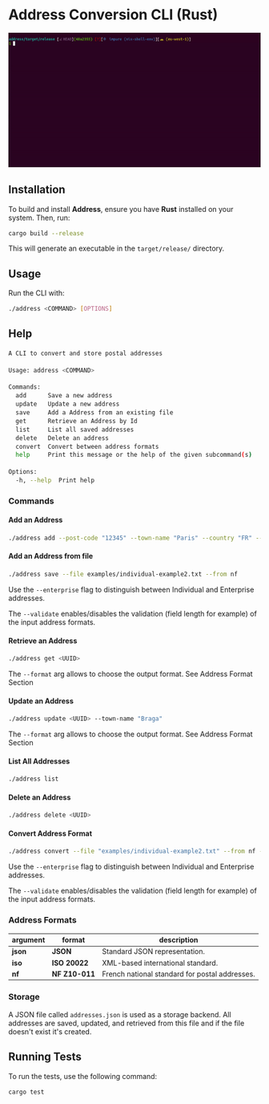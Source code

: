 # Address Conversion CLI (Rust)

![preview](docs/preview.gif)

## Installation

To build and install **Address**, ensure you have **Rust** installed on your system. Then, run:

```sh
cargo build --release
```

This will generate an executable in the `target/release/` directory.

## Usage

Run the CLI with:

```sh
./address <COMMAND> [OPTIONS]
```

## Help

```sh
A CLI to convert and store postal addresses

Usage: address <COMMAND>

Commands:
  add      Save a new address
  update   Update a new address
  save     Add a Address from an existing file
  get      Retrieve an Address by Id
  list     List all saved addresses
  delete   Delete an address
  convert  Convert between address formats
  help     Print this message or the help of the given subcommand(s)

Options:
  -h, --help  Print help
```

### Commands

#### Add an Address

```sh
./address add --post-code "12345" --town-name "Paris" --country "FR" --street-name "La Vie" --name "Mademoiselle..."
```

#### Add an Address from file

```sh
./address save --file examples/individual-example2.txt --from nf
```

Use the `--enterprise` flag to distinguish between Individual and Enterprise addresses.

The `--validate` enables/disables the validation (field length for example) of the input address formats.

#### Retrieve an Address

```sh
./address get <UUID>
```

The `--format` arg allows to choose the output format. See Address Format Section

#### Update an Address

```sh
./address update <UUID> --town-name "Braga"
```

The `--format` arg allows to choose the output format. See Address Format Section

#### List All Addresses

```sh
./address list
```

#### Delete an Address

```sh
./address delete <UUID>
```

#### Convert Address Format

```sh
./address convert --file "examples/individual-example2.txt" --from nf --to iso --validate
```

Use the `--enterprise` flag to distinguish between Individual and Enterprise addresses.

The `--validate` enables/disables the validation (field length for example) of the input address formats.

### Address Formats

| argument | format         | description                                    |
| -------- | -------------- | ---------------------------------------------- |
| **json** | **JSON**       | Standard JSON representation.                  |
| **iso**  | **ISO 20022**  | XML-based international standard.              |
| **nf**   | **NF Z10-011** | French national standard for postal addresses. |

### Storage

A JSON file called `addresses.json` is used as a storage backend. All addresses are saved, updated, and retrieved from this file and if the file doesn't exist it's created.

## Running Tests

To run the tests, use the following command:

```sh
cargo test
```
